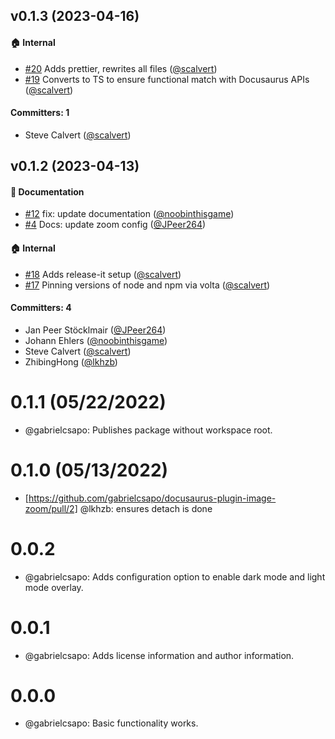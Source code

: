 
## v0.1.3 (2023-04-16)

#### :house: Internal
* [#20](https://github.com/gabrielcsapo/docusaurus-plugin-image-zoom/pull/20) Adds prettier, rewrites all files ([@scalvert](https://github.com/scalvert))
* [#19](https://github.com/gabrielcsapo/docusaurus-plugin-image-zoom/pull/19) Converts to TS to ensure functional match with Docusaurus APIs ([@scalvert](https://github.com/scalvert))

#### Committers: 1
- Steve Calvert ([@scalvert](https://github.com/scalvert))


## v0.1.2 (2023-04-13)

#### :memo: Documentation

- [#12](https://github.com/gabrielcsapo/docusaurus-plugin-image-zoom/pull/12) fix: update documentation ([@noobinthisgame](https://github.com/noobinthisgame))
- [#4](https://github.com/gabrielcsapo/docusaurus-plugin-image-zoom/pull/4) Docs: update zoom config ([@JPeer264](https://github.com/JPeer264))

#### :house: Internal

- [#18](https://github.com/gabrielcsapo/docusaurus-plugin-image-zoom/pull/18) Adds release-it setup ([@scalvert](https://github.com/scalvert))
- [#17](https://github.com/gabrielcsapo/docusaurus-plugin-image-zoom/pull/17) Pinning versions of node and npm via volta ([@scalvert](https://github.com/scalvert))

#### Committers: 4

- Jan Peer Stöcklmair ([@JPeer264](https://github.com/JPeer264))
- Johann Ehlers ([@noobinthisgame](https://github.com/noobinthisgame))
- Steve Calvert ([@scalvert](https://github.com/scalvert))
- ZhibingHong ([@lkhzb](https://github.com/lkhzb))

# 0.1.1 (05/22/2022)

- @gabrielcsapo: Publishes package without workspace root.

# 0.1.0 (05/13/2022)

- [https://github.com/gabrielcsapo/docusaurus-plugin-image-zoom/pull/2] @lkhzb: ensures detach is done

# 0.0.2

- @gabrielcsapo: Adds configuration option to enable dark mode and light mode overlay.

# 0.0.1

- @gabrielcsapo: Adds license information and author information.

# 0.0.0

- @gabrielcsapo: Basic functionality works.
